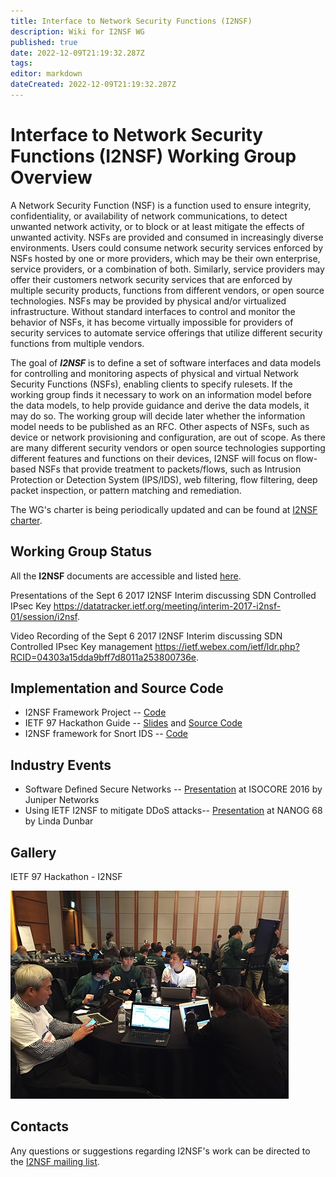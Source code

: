 ```yaml
---
title: Interface to Network Security Functions (I2NSF) 
description: Wiki for I2NSF WG
published: true
date: 2022-12-09T21:19:32.287Z
tags: 
editor: markdown
dateCreated: 2022-12-09T21:19:32.287Z
---
```


# Interface to Network Security Functions (I2NSF) Working Group Overview

A Network Security Function (NSF) is a function used to ensure integrity, confidentiality, or availability of network communications, to detect unwanted network activity, or to block or at least mitigate the effects of unwanted activity. NSFs are provided and consumed in increasingly diverse environments. Users could consume network security services enforced by NSFs hosted by one or more providers, which may be their own enterprise, service providers, or a combination of both. Similarly, service providers may offer their customers network security services that are enforced by multiple security products, functions from different vendors, or open source technologies. NSFs may be provided by physical and/or virtualized infrastructure. Without standard interfaces to control and monitor the behavior of NSFs, it has become virtually impossible for providers of security services to automate service offerings that utilize different security functions from multiple vendors.

The goal of ***I2NSF*** is to define a set of software interfaces and data models for controlling and monitoring aspects of physical and virtual Network Security Functions (NSFs), enabling clients to specify rulesets. If the working group finds it necessary to work on an information model before the data models, to help provide guidance and derive the data models, it may do so. The working group will decide later whether the information model needs to be published as an RFC. Other aspects of NSFs, such as device or network provisioning and configuration, are out of scope. As there are many different security vendors or open source technologies supporting different features and functions on their devices, I2NSF will focus on flow-based NSFs that provide treatment to packets/flows, such as Intrusion Protection or Detection System (IPS/IDS), web filtering, flow filtering, deep packet inspection, or pattern matching and remediation.

The WG's charter is being periodically updated and can be found at [I2NSF charter](https://datatracker.ietf.org/wg/i2nsf/charter/).

## Working Group Status

All the **I2NSF** documents are accessible and listed [here](https://datatracker.ietf.org/wg/i2nsf/documents/).

Presentations of the Sept 6 2017 I2NSF Interim discussing SDN Controlled IPsec Key https://datatracker.ietf.org/meeting/interim-2017-i2nsf-01/session/i2nsf.

Video Recording of the Sept 6 2017 I2NSF Interim discussing SDN Controlled IPsec Key management https://ietf.webex.com/ietf/ldr.php?RCID=04303a15dda9bff7d8011a253800736e.

## Implementation and Source Code

* I2NSF Framework Project -- [Code](https://codestand.ietf.org/codestand/matches/23/16)
* IETF 97 Hackathon Guide -- [Slides](https://github.com/kimjinyong/i2nsf-framework/blob/master/Hackathon/Doc/All%20about%20Hackathon.pptx/) and [Source Code](https://github.com/kimjinyong/i2nsf-framework/)
* I2NSF framework for Snort IDS -- [Code](https://github.com/RGanduri/I2NSFframework) 

## Industry Events

* Software Defined Secure Networks -- [Presentation](https://github.com/Rajaganduri/ISOCORE-2016-NANOG-68/blob/master/ISOCORE-Software%20Defined%20Secure%20Netwroks.pdf/) at ISOCORE 2016 by Juniper Networks
* Using IETF I2NSF to mitigate DDoS attacks-- [Presentation](https://github.com/Rajaganduri/ISOCORE-2016-NANOG-68/blob/master/NANOG68%20-%20Using%20IETF%20I2NSF%20to%20Mitigate%20DDoS.pdf/) at NANOG 68 by Linda Dunbar 

## Gallery

IETF 97 Hackathon - I2NSF

![img_3017.2.jpg](/img_3017.2.jpg)


## Contacts

Any questions or suggestions regarding I2NSF's work can be directed to the [I2NSF mailing list](https://www.ietf.org/mailman/listinfo/i2nsf/).
